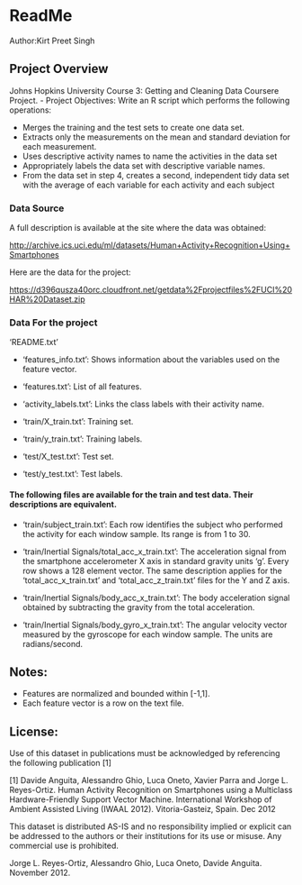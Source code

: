ReadMe
================
Author:Kirt Preet Singh

## Project Overview

Johns Hopkins University Course 3: Getting and Cleaning Data Coursere
Project. - Project Objectives: Write an R script which performs the following operations:

  - Merges the training and the test sets to create one data set.
  - Extracts only the measurements on the mean and standard deviation for each measurement.
  - Uses descriptive activity names to name the activities in the data set
  - Appropriately labels the data set with descriptive variable names.
  - From the data set in step 4, creates a second, independent tidy data set with the average of each variable for each activity and each subject
  
### Data Source

A full description is available at the site where the data was obtained:

<http://archive.ics.uci.edu/ml/datasets/Human+Activity+Recognition+Using+Smartphones>

Here are the data for the project:

<https://d396qusza40orc.cloudfront.net/getdata%2Fprojectfiles%2FUCI%20HAR%20Dataset.zip>

### Data For the project

‘README.txt’

  - ‘features\_info.txt’: Shows information about the variables used on
    the feature vector.

  - ‘features.txt’: List of all features.

  - ‘activity\_labels.txt’: Links the class labels with their activity
    name.

  - ‘train/X\_train.txt’: Training set.

  - ‘train/y\_train.txt’: Training labels.

  - ‘test/X\_test.txt’: Test set.

  - ‘test/y\_test.txt’: Test labels.

#### The following files are available for the train and test data. Their descriptions are equivalent.

  - ‘train/subject\_train.txt’: Each row identifies the subject who
    performed the activity for each window sample. Its range is from 1
    to 30.

  - ‘train/Inertial Signals/total\_acc\_x\_train.txt’: The acceleration
    signal from the smartphone accelerometer X axis in standard gravity
    units ‘g’. Every row shows a 128 element vector. The same
    description applies for the ‘total\_acc\_x\_train.txt’ and
    ‘total\_acc\_z\_train.txt’ files for the Y and Z axis.

  - ‘train/Inertial Signals/body\_acc\_x\_train.txt’: The body
    acceleration signal obtained by subtracting the gravity from the
    total acceleration.

  - ‘train/Inertial Signals/body\_gyro\_x\_train.txt’: The angular
    velocity vector measured by the gyroscope for each window sample.
    The units are radians/second.

## Notes:

  - Features are normalized and bounded within [-1,1].
  - Each feature vector is a row on the text file.

## License:

Use of this dataset in publications must be acknowledged by referencing
the following publication \[1\]

[1] Davide Anguita, Alessandro Ghio, Luca Oneto, Xavier Parra and
Jorge L. Reyes-Ortiz. Human Activity Recognition on Smartphones using a
Multiclass Hardware-Friendly Support Vector Machine. International
Workshop of Ambient Assisted Living (IWAAL 2012). Vitoria-Gasteiz,
Spain. Dec 2012

This dataset is distributed AS-IS and no responsibility implied or
explicit can be addressed to the authors or their institutions for its
use or misuse. Any commercial use is prohibited.

Jorge L. Reyes-Ortiz, Alessandro Ghio, Luca Oneto, Davide Anguita.
November 2012.

